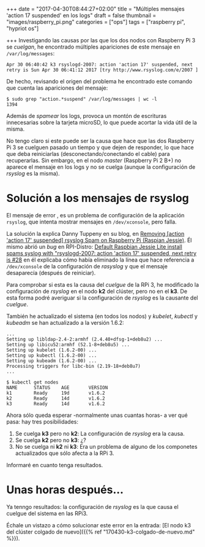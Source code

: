 +++
date = "2017-04-30T08:44:27+02:00"
title = "Múltiples mensajes 'action 17 suspended' en los logs"
draft = false
thumbnail = "images/raspberry_pi.png"
categories = ["ops"]
tags = ["raspberry pi", "hypriot os"]

+++
Investigando las causas por las que los dos nodos con Raspberry Pi 3 se _cuelgan_, he encontrado múltiples apariciones de este mensaje en `/var/log/messages`:

```log
Apr 30 06:40:42 k3 rsyslogd-2007: action 'action 17' suspended, next retry is Sun Apr 30 06:41:12 2017 [try http://www.rsyslog.com/e/2007 ]
```

<!--more-->

De hecho, revisando el origen del problema he encontrado este comando que cuenta las apariciones del mensaje:

```shell
$ sudo grep "action.*suspend" /var/log/messages | wc -l
1394
```

Además de _spamear_ los logs, provoca un montón de escrituras innecesarias sobre la tarjeta microSD, lo que puede acortar la vida útil de la misma.

No tengo claro si este puede ser la causa que hace que las dos Raspberry Pi 3 se cuelguen pasado un tiempo y que dejen de responder, lo que hace que deba reiniciarlas (desconectando/conectando el cable) para recuperarlas. Sin embargo, en el nodo _master_ (Raspberry Pi 2 B+) no aparece el mensaje en los logs y no se cuelga (aunque la configuración de _rsyslog_ es la misma).

# Solución a los mensajes de rsyslog

El mensaje de error , es un problema de configuración de la aplicación `rsyslog`, que intenta mostrar mensajes en `/dev/xconsole`, pero falla.

La solución la explica Danny Tuppeny en su blog, en [Removing \[action 'action 17' suspended\] rsyslog Spam on Raspberry Pi (Raspian Jessie)](https://blog.dantup.com/2016/04/removing-rsyslog-spam-on-raspberry-pi-raspbian-jessie/). Él mismo abrió un _bug_ en RPI-Distro: [Default Raspbian Jessie Lite install spams syslog with "rsyslogd-2007: action 'action 17' suspended, next retry is #28](https://github.com/RPi-Distro/repo/issues/28) en él explicaba cómo había eliminado la línea que hace referencia a `/dev/xconsole` de la configuración de _rasyslog_ y que el mensaje desaparecía (después de reiniciar).

Para comprobar si esta es la causa del _cuelgue_ de la RPi 3, he modificado la configuración de _rsyslog_ en el nodo **k2** del clúster, pero no en el **k3**. De esta forma podré averiguar si la configuración de _rsyslog_ es la causante del _cuelgue_.

También he actualizado el sistema (en todos los nodos) y _kubelet_, _kubectl_ y _kubeadm_ se han actualizado a la versión 1.6.2:

```shell
...
Setting up libldap-2.4-2:armhf (2.4.40+dfsg-1+deb8u2) ...
Setting up libicu52:armhf (52.1-8+deb8u5) ...
Setting up kubelet (1.6.2-00) ...
Setting up kubectl (1.6.2-00) ...
Setting up kubeadm (1.6.2-00) ...
Processing triggers for libc-bin (2.19-18+deb8u7)
...
```

```shell
$ kubectl get nodes
NAME      STATUS    AGE       VERSION
k1        Ready     19d       v1.6.2
k2        Ready     14d       v1.6.2
k3        Ready     14d       v1.6.2
```

Ahora sólo queda esperar -normalmente unas cuantas horas- a ver qué pasa: hay tres posibilidades:

1. Se cuelga **k3** pero no **k2**: La configuración de _rsyslog_ era la causa.
1. Se cuelga **k2** pero no **k3**: ¿?
1. No se cuelga ni **k2** ni **k3**: Era un problema de alguno de los componetes actualizados que sólo afecta a la RPi 3.

Informaré en cuanto tenga resultados.

# Unas horas después...

Ya tenngo resultados: la configuración de _rsyslog_ es la que causa el cuelgue del sistema en las RPi3.

Échale un vistazo a cómo solucionar este error en la entrada: [El nodo k3 del clúster colgado de nuevo]({{% ref "170430-k3-colgado-de-nuevo.md" %}}).


